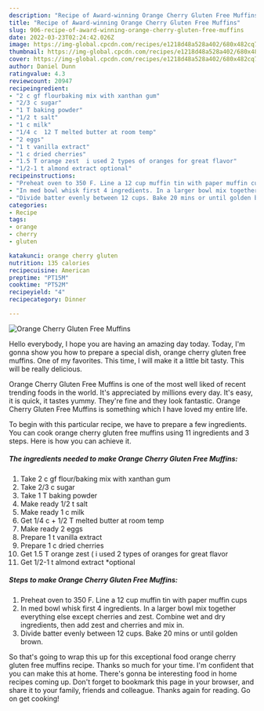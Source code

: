 ```yaml
---
description: "Recipe of Award-winning Orange Cherry Gluten Free Muffins"
title: "Recipe of Award-winning Orange Cherry Gluten Free Muffins"
slug: 906-recipe-of-award-winning-orange-cherry-gluten-free-muffins
date: 2022-03-23T02:24:42.026Z
image: https://img-global.cpcdn.com/recipes/e1218d48a528a402/680x482cq70/orange-cherry-gluten-free-muffins-recipe-main-photo.jpg
thumbnail: https://img-global.cpcdn.com/recipes/e1218d48a528a402/680x482cq70/orange-cherry-gluten-free-muffins-recipe-main-photo.jpg
cover: https://img-global.cpcdn.com/recipes/e1218d48a528a402/680x482cq70/orange-cherry-gluten-free-muffins-recipe-main-photo.jpg
author: Daniel Dunn
ratingvalue: 4.3
reviewcount: 20947
recipeingredient:
- "2 c gf flourbaking mix with xanthan gum"
- "2/3 c sugar"
- "1 T baking powder"
- "1/2 t salt"
- "1 c milk"
- "1/4 c  12 T melted butter at room temp"
- "2 eggs"
- "1 t vanilla extract"
- "1 c dried cherries"
- "1.5 T orange zest  i used 2 types of oranges for great flavor"
- "1/2-1 t almond extract optional"
recipeinstructions:
- "Preheat oven to 350 F. Line a 12 cup muffin tin with paper muffin cups"
- "In med bowl whisk first 4 ingredients. In a larger bowl mix together everything else except cherries and zest. Combine wet and dry ingredients, then add zest and cherries and mix in."
- "Divide batter evenly between 12 cups. Bake 20 mins or until golden brown."
categories:
- Recipe
tags:
- orange
- cherry
- gluten

katakunci: orange cherry gluten 
nutrition: 135 calories
recipecuisine: American
preptime: "PT15M"
cooktime: "PT52M"
recipeyield: "4"
recipecategory: Dinner

---
```



![Orange Cherry Gluten Free Muffins](https://img-global.cpcdn.com/recipes/e1218d48a528a402/680x482cq70/orange-cherry-gluten-free-muffins-recipe-main-photo.jpg)

Hello everybody, I hope you are having an amazing day today. Today, I'm gonna show you how to prepare a special dish, orange cherry gluten free muffins. One of my favorites. This time, I will make it a little bit tasty. This will be really delicious.

Orange Cherry Gluten Free Muffins is one of the most well liked of recent trending foods in the world. It's appreciated by millions every day. It's easy, it is quick, it tastes yummy. They're fine and they look fantastic. Orange Cherry Gluten Free Muffins is something which I have loved my entire life.




To begin with this particular recipe, we have to prepare a few ingredients. You can cook orange cherry gluten free muffins using 11 ingredients and 3 steps. Here is how you can achieve it.

<!--inarticleads1-->

##### The ingredients needed to make Orange Cherry Gluten Free Muffins:

1. Take 2 c gf flour/baking mix with xanthan gum
1. Take 2/3 c sugar
1. Take 1 T baking powder
1. Make ready 1/2 t salt
1. Make ready 1 c milk
1. Get 1/4 c + 1/2 T melted butter at room temp
1. Make ready 2 eggs
1. Prepare 1 t vanilla extract
1. Prepare 1 c dried cherries
1. Get 1.5 T orange zest ( i used 2 types of oranges for great flavor
1. Get 1/2-1 t almond extract *optional




<!--inarticleads2-->

##### Steps to make Orange Cherry Gluten Free Muffins:

1. Preheat oven to 350 F. Line a 12 cup muffin tin with paper muffin cups
1. In med bowl whisk first 4 ingredients. In a larger bowl mix together everything else except cherries and zest. Combine wet and dry ingredients, then add zest and cherries and mix in.
1. Divide batter evenly between 12 cups. Bake 20 mins or until golden brown.




So that's going to wrap this up for this exceptional food orange cherry gluten free muffins recipe. Thanks so much for your time. I'm confident that you can make this at home. There's gonna be interesting food in home recipes coming up. Don't forget to bookmark this page in your browser, and share it to your family, friends and colleague. Thanks again for reading. Go on get cooking!
